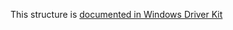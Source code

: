 This structure is [documented in Windows Driver Kit](https://learn.microsoft.com/en-us/windows-hardware/drivers/ddi/wdm/ns-wdm-_file_standard_information)

